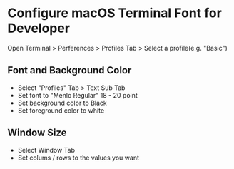 # Configure macOS Terminal Font for Developer

Open Terminal > Perferences > Profiles Tab > Select a profile(e.g. "Basic")

## Font and Background Color
* Select "Profiles" Tab > Text Sub Tab
* Set font to "Menlo Regular" 18 - 20 point
* Set background color to Black
* Set foreground color to white

## Window Size
* Select Window Tab
* Set colums / rows to the values you want
